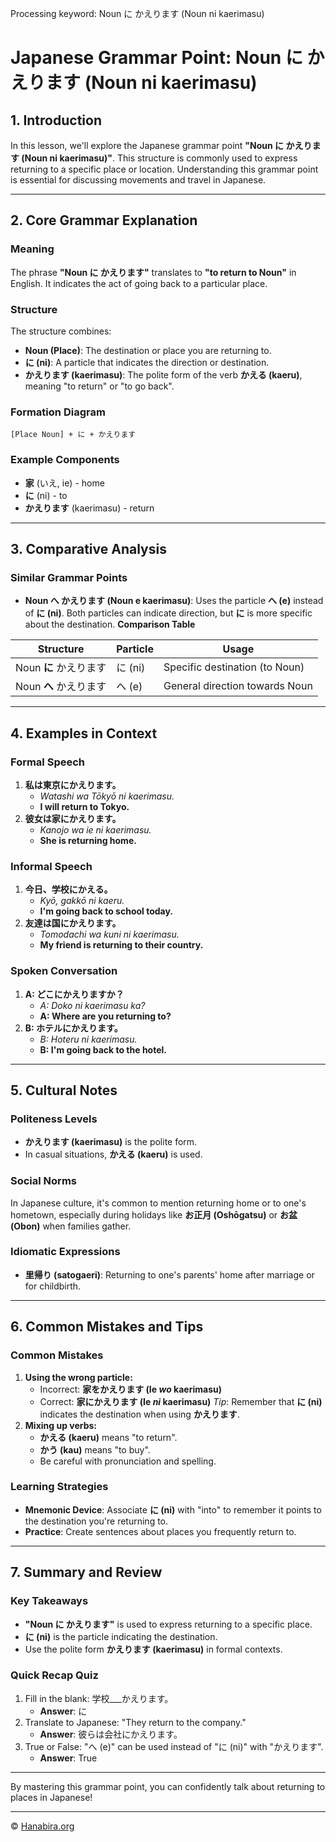 Processing keyword: Noun に かえります (Noun ni kaerimasu)
# Japanese Grammar Point: Noun に かえります (Noun ni kaerimasu)

## 1. Introduction
In this lesson, we'll explore the Japanese grammar point **"Noun に かえります (Noun ni kaerimasu)"**. This structure is commonly used to express returning to a specific place or location. Understanding this grammar point is essential for discussing movements and travel in Japanese.

---
## 2. Core Grammar Explanation
### Meaning
The phrase **"Noun に かえります"** translates to **"to return to Noun"** in English. It indicates the act of going back to a particular place.
### Structure
The structure combines:
- **Noun (Place)**: The destination or place you are returning to.
- **に (ni)**: A particle that indicates the direction or destination.
- **かえります (kaerimasu)**: The polite form of the verb **かえる (kaeru)**, meaning "to return" or "to go back".
### Formation Diagram
```
[Place Noun] + に + かえります
```
### Example Components
- **家** (いえ, ie) - home
- **に** (ni) - to
- **かえります** (kaerimasu) - return
---
## 3. Comparative Analysis
### Similar Grammar Points
- **Noun へ かえります (Noun e kaerimasu)**: Uses the particle **へ (e)** instead of **に (ni)**. Both particles can indicate direction, but **に** is more specific about the destination.
**Comparison Table**

| Structure                 | Particle | Usage                            |
|---------------------------|----------|----------------------------------|
| Noun **に** かえります    | に (ni)  | Specific destination (to Noun)   |
| Noun **へ** かえります    | へ (e)   | General direction towards Noun   |

---
## 4. Examples in Context
### Formal Speech
1. **私は東京にかえります。**
   - *Watashi wa Tōkyō ni kaerimasu.*
   - **I will return to Tokyo.**
2. **彼女は家にかえります。**
   - *Kanojo wa ie ni kaerimasu.*
   - **She is returning home.**
### Informal Speech
1. **今日、学校にかえる。**
   - *Kyō, gakkō ni kaeru.*
   - **I'm going back to school today.**
2. **友達は国にかえります。**
   - *Tomodachi wa kuni ni kaerimasu.*
   - **My friend is returning to their country.**
### Spoken Conversation
1. **A: どこにかえりますか？**
   - *A: Doko ni kaerimasu ka?*
   - **A: Where are you returning to?**
2. **B: ホテルにかえります。**
   - *B: Hoteru ni kaerimasu.*
   - **B: I'm going back to the hotel.**
---
## 5. Cultural Notes
### Politeness Levels
- **かえります (kaerimasu)** is the polite form.
- In casual situations, **かえる (kaeru)** is used.
### Social Norms
In Japanese culture, it's common to mention returning home or to one's hometown, especially during holidays like **お正月 (Oshōgatsu)** or **お盆 (Obon)** when families gather.
### Idiomatic Expressions
- **里帰り (satogaeri)**: Returning to one's parents' home after marriage or for childbirth.
---
## 6. Common Mistakes and Tips
### Common Mistakes
1. **Using the wrong particle:**
   - Incorrect: **家をかえります (Ie *wo* kaerimasu)**
   - Correct: **家にかえります (Ie *ni* kaerimasu)**
   *Tip*: Remember that **に (ni)** indicates the destination when using **かえります**.
2. **Mixing up verbs:**
   - **かえる (kaeru)** means "to return".
   - **かう (kau)** means "to buy".
   - Be careful with pronunciation and spelling.
### Learning Strategies
- **Mnemonic Device**: Associate **に (ni)** with "into" to remember it points to the destination you're returning to.
- **Practice**: Create sentences about places you frequently return to.
---
## 7. Summary and Review
### Key Takeaways
- **"Noun に かえります"** is used to express returning to a specific place.
- **に (ni)** is the particle indicating the destination.
- Use the polite form **かえります (kaerimasu)** in formal contexts.
### Quick Recap Quiz
1. Fill in the blank: 学校___かえります。
   - **Answer**: に
2. Translate to Japanese: "They return to the company."
   - **Answer**: 彼らは会社にかえります。
3. True or False: "へ (e)" can be used instead of "に (ni)" with "かえります".
   - **Answer**: True
---
By mastering this grammar point, you can confidently talk about returning to places in Japanese!


---

© [Hanabira.org](https://hanabira.org)
